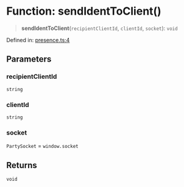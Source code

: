# Function: sendIdentToClient()

> **sendIdentToClient**(`recipientClientId`, `clientId`, `socket`): `void`

Defined in: [presence.ts:4](https://github.com/benallfree/lab13/blob/bfb1abf3755bb0fffb55fa5a9e7413f31801f1d6/sdk/src/online/presence.ts#L4)

## Parameters

### recipientClientId

`string`

### clientId

`string`

### socket

`PartySocket` = `window.socket`

## Returns

`void`
